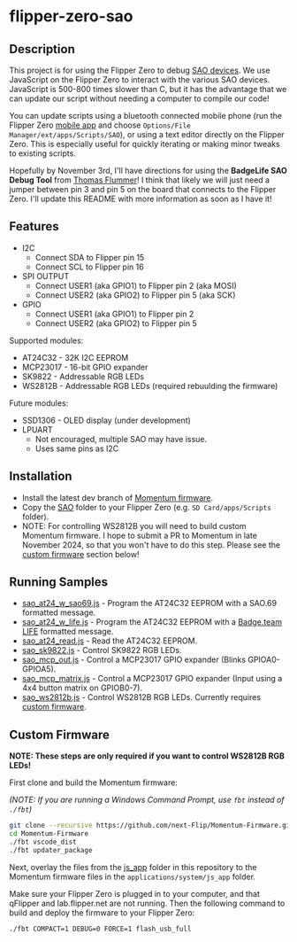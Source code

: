 # flipper-zero-sao

## Description
This project is for using the Flipper Zero to debug [SAO devices](https://hackaday.io/search?term=SAO). We use JavaScript on the Flipper Zero to interact with the various SAO devices. JavaScript is 500-800 times slower than C, but it has the advantage that we can update our script without needing a computer to compile our code!

You can update scripts using a bluetooth connected mobile phone (run the Flipper Zero [mobile app](https://flipperzero.one/downloads) and choose `Options/File Manager/ext/apps/Scripts/SAO`), or using a text editor directly on the Flipper Zero. This is especially useful for quickly iterating or making minor tweaks to existing scripts.

Hopefully by November 3rd, I'll have directions for using the **BadgeLife SAO Debug Tool** from [Thomas Flummer](https://hackaday.io/tf)!  I think that likely we will just need a jumper between pin 3 and pin 5 on the board that connects to the Flipper Zero.  I'll update this README with more information as soon as I have it!

## Features
- I2C
  - Connect SDA to Flipper pin 15
  - Connect SCL to Flipper pin 16
- SPI OUTPUT
  - Connect USER1 (aka GPIO1) to Flipper pin 2 (aka MOSI)
  - Connect USER2 (aka GPIO2) to Flipper pin 5 (aka SCK)
- GPIO
  - Connect USER1 (aka GPIO1) to Flipper pin 2
  - Connect USER2 (aka GPIO2) to Flipper pin 5

Supported modules:
- AT24C32 - 32K I2C EEPROM
- MCP23017 - 16-bit GPIO expander
- SK9822 - Addressable RGB LEDs
- WS2812B - Addressable RGB LEDs (required rebuulding the firmware)

Future modules:
- SSD1306 - OLED display (under development)
- LPUART
  - Not encouraged, multiple SAO may have issue.
  - Uses same pins as I2C

## Installation
- Install the latest dev branch of [Momentum firmware](https://momentum-fw.dev/update/).
- Copy the [SAO](./js_app/examples/apps/Scripts/) folder to your Flipper Zero (e.g. `SD Card/apps/Scripts` folder).
- NOTE: For controlling WS2812B you will need to build custom Momentum firmware. I hope to submit a PR to Momentum in late November 2024, so that you won't have to do this step. Please see the [custom firmware](#custom-firmware) section below!

## Running Samples
- [sao_at24_w_sao69.js](./js_app/examples/apps/Scripts/SAO/sao_at24_w_sao69.js) - Program the AT24C32 EEPROM with a SAO.69 formatted message.
- [sao_at24_w_life.js](./js_app/examples/apps/Scripts/SAO/sao_at24_w_life.js) - Program the AT24C32 EEPROM with a [Badge.team LIFE](https://badge.team/docs/standards/sao/binary_descriptor/) formatted message.
- [sao_at24_read.js](./js_app/examples/apps/Scripts/SAO/sao_at24_read.js) - Read the AT24C32 EEPROM.
- [sao_sk9822.js](./js_app/examples/apps/Scripts/SAO/sao_sk9822.js) - Control SK9822 RGB LEDs.
- [sao_mcp_out.js](./js_app/examples/apps/Scripts/SAO/sao_mcp_out.js) - Control a MCP23017 GPIO expander (Blinks GPIOA0-GPIOA5).
- [sao_mcp_matrix.js](./js_app/examples/apps/Scripts/SAO/sao_mcp_matrix.js) - Control a MCP23017 GPIO expander (Input using a 4x4 button matrix on GPIOB0-7).
- [sao_ws2812b.js](./js_app/examples/apps/Scripts/SAO/sao_ws2812b.js) - Control WS2812B RGB LEDs. Currently requires [custom firmware](#custom-firmware).

## Custom Firmware
**NOTE: These steps are only required if you want to control WS2812B RGB LEDs!**

First clone and build the Momentum firmware:

_(NOTE: If you are running a Windows Command Prompt, use `fbt` instead of `./fbt`)_

```bash
git clone --recursive https://github.com/next-Flip/Momentum-Firmware.git
cd Momentum-Firmware
./fbt vscode_dist
./fbt updater_package
```

Next, overlay the files from the [js_app](./js_app/) folder in this repository to the Momentum firmware files in the `applications/system/js_app` folder.

Make sure your Flipper Zero is plugged in to your computer, and that qFlipper and lab.flipper.net are not running. Then the following command to build and deploy the firmware to your Flipper Zero:

```bash
./fbt COMPACT=1 DEBUG=0 FORCE=1 flash_usb_full 
```